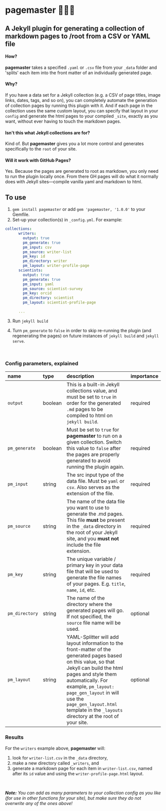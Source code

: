 # pagemaster 🔀📄💥
## A Jekyll plugin for generating a collection of markdown pages to /root from a CSV or YAML file

#### How?

**pagemaster** takes a specified `.yaml` or `.csv` file from your `_data` folder and 'splits' each item into the front matter of an individually generated page.

#### Why?

If you have a data set for a Jekyll collection (e.g. a CSV of page titles, image links, dates, tags, and so on), you can completely automate the generation of collection pages by running this plugin with it. And if each page in the collection uses the same custom layout, you can specify that layout in your `config` and generate the html pages to your compiled `_site`, exactly as you want, without ever having to touch the markdown pages.

#### Isn't this what Jekyll collections are for?

Kind of. But **pagemaster** gives you a lot more control and generates specifically to the `root` of your site.

#### Will it work with GitHub Pages?

Yes. Because the pages are generated to root as markdown, you only need to run the plugin locally once. From there GH pages will do what it normally does with Jekyll sites—compile vanilla yaml and markdown to html.

## To use
1. `gem install pagemaster` or add `gem 'pagemaster, '1.0.0'` to your Gemfile.
2. Set-up your collection(s) in `_config.yml`. For example:
```yaml
collections:
      writers:
        output: true
        pm_generate: true
        pm_input: csv
        pm_source: writer-list
        pm_key: id
        pm_directory: writer
        pm_layout: writer-profile-page
      scientists:
        output: true
        pm_generate: true
        pm_input: yaml
        pm_source: scientist-survey
        pm_key: orcid
        pm_directory: scientist
        pm_layout: scientist-profile-page

      ...
```
3. Run `jekyll build`

4. Turn `pm_generate` to `false` in order to skip re-running the plugin (and regenerating the pages) on future instances of `jekyll build` and `jekyll serve`.

</br>

### Config parameters, explained

| name | type | description | importance 	|
|:------|:------|:-------------|:-------------|
| `output` 	| boolean | This is a built-in Jekyll collections value, and must be set to `true` in order for the generated `.md` pages to be compiled to html on `jekyll build`. 	| required 	|  
| `pm_generate` 	| boolean | Must be set to `true` for **pagemaster** to run on a given collection. Switch this value to `false` after the pages are properly generated to avoid running the plugin again. 	| required 	|
| `pm_input`   | string | The src input type of the data file. Must be `yaml` or `csv`. Also serves as the extension of the file.  | required   |
| `pm_source` 	| string | The name of the data file you want to use to generate the .md pages. This file __must__ be present in the `_data` directory in the root of your Jekyll site, and you __must not__ include the file extension. 	| required 	|
| `pm_key` 	| string | The unique variable / primary key in your data file that will be used to generate the file names of your pages. E.g. `title`, `name`, `id`, etc. 	| required 	|
| `pm_directory` 	| string | The name of the directory where the generated pages will go. If not specified, the `source` file name will be used. 	| optional 	|
| `pm_layout` 	| string | YAML-Splitter will add layout information to the front-matter of the generated pages based on this value, so that Jekyll can build the html pages and style them automatically. For example,  `pm_layout: page_gen_layout` in will use the `page_gen_layout.html` template in the `_layouts` directory at the root of your site. | optional 	|


### Results

For the `writers` example above, **pagemaster** will:
1.  look for `writer-list.csv` in the `_data` directory,
2. make a new directory called `_writers`, and
3. generate a markdown page for each item in `writer-list.csv`, named after its `id` value and using the `writer-profile-page.html` layout.

<br>

*__Note:__ You can add as many parameters to your collection config as you like (for use in other functions for your site), but make sure they do not overwrite any of the ones above!*

<br>
